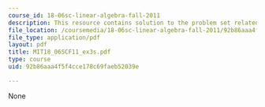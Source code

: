 ```yaml
---
course_id: 18-06sc-linear-algebra-fall-2011
description: This resource contains solution to the problem set related to exam 3.
file_location: /coursemedia/18-06sc-linear-algebra-fall-2011/92b86aaa4f5f4cce178c69faeb52039e_MIT18_06SCF11_ex3s.pdf
file_type: application/pdf
layout: pdf
title: MIT18_06SCF11_ex3s.pdf
type: course
uid: 92b86aaa4f5f4cce178c69faeb52039e

---
```

None